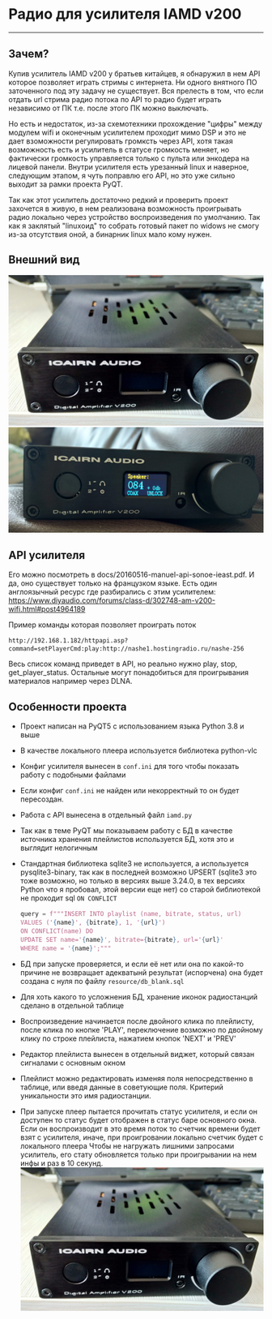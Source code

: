 # Радио для усилителя IAMD v200
_____
## Зачем?
Купив усилитель IAMD v200 у братьев китайцев, я обнаружил в нем API которое позволяет играть стримы с интернета.
Ни одного внятного ПО заточенного под эту задачу не существует.
Вся прелесть в том, что если отдать url стрима радио потока по API то радио будет играть независимо от ПК т.е. после этого ПК можно выключать.

Но есть и недостаток, из-за схемотехники прохождение "цифры" между модулем wifi и оконечным усилителем проходит мимо DSP и это не дает взоможности регулировать громксть через API, хотя такая возможность есть и усилитель в статусе громкость меняет, но фактически громкость управляется только с пульта или энкодера на лицевой панели.
Внутри усилителя есть урезанный linux и наверное, следующим этапом, я чуть поправлю его API, но это уже сильно выходит за рамки проекта PyQT.

Так как этот усилитель достаточно редкий и проверить проект захочется в живую, в нем реализована возможность проигрывать радио локально через устройство воспроизведения по умолчанию.
Так как я заклятый "linuxоид" то собрать готовый пакет по widows не смогу из-за отсутствия оной, а бинарник linux мало кому нужен. 

## Внешний вид
![Alt-текст](https://github.com/sersad/iamd_v200/blob/3c860a99389b32bab8be9123ab4edf626b04c2d3/docs/IMG_20180329_111747_HDR.jpg?raw=true "Внешний вид выкл")
![Alt-текст](https://github.com/sersad/iamd_v200/blob/3c860a99389b32bab8be9123ab4edf626b04c2d3/docs/IMG_20180329_112004_HDR.jpg?raw=true "Внешний вид вкл")

## API усилителя
Его можно посмотреть в docs/20160516-manuel-api-sonoe-ieast.pdf. И да, оно существует только на французком языке.
Есть один англоязычный ресурс где разбирались с этим усилителем: https://www.diyaudio.com/forums/class-d/302748-am-v200-wifi.html#post4964189

Пример команды которая позволяет проиграть поток 
```
http://192.168.1.182/httpapi.asp?command=setPlayerCmd:play:http://nashe1.hostingradio.ru/nashe-256
```
Весь список команд приведет в API, но реально нужно play, stop, get_player_status. Остальные могут понадобиться для проигрывания материалов например через DLNA.


## Особенности проекта

* Проект написан на PyQT5 с использованием языка Python 3.8 и выше
  
* В качестве локального плеера используется библиотека python-vlc

* Конфиг усилителя вынесен в `conf.ini` для того чтобы показать работу с подобными файлами

* Если конфиг `conf.ini` не найден или некорректный то он будет пересоздан.

* Работа с API вынесена в отдельный файл `iamd.py`

* Так как в теме PyQT мы показываем работу с БД в качестве источника хранения плейлистов используется БД, хотя это и выглядит нелогичным
  
* Стандартная библиотека sqlite3 не используется, а используется pysqlite3-binary, так как в последней возможно UPSERT (sqlite3 это тоже возможно, но только в версиях выше 3.24.0, в тех версиях Python что я пробовал, этой версии еще нет)
со старой библиотекой не проходит sql `ON CONFLICT`
  ```python
  query = f"""INSERT INTO playlist (name, bitrate, status, url)
  VALUES ('{name}', {bitrate}, 1, '{url}') 
  ON CONFLICT(name) DO 
  UPDATE SET name='{name}', bitrate={bitrate}, url='{url}' 
  WHERE name = '{name}';"""

* БД при запуске проверяется, и если её нет или она по какой-то причине не возвращает адекватынй результат (испорчена) она будет создана с нуля по файлу `resource/db_blank.sql`
  
* Для хоть какого то усложнения БД, хранение иконок радиостанций сделано в отдельной таблице

* Воспроизведение начинается после двойного клика по плейлисту, после клика по кнопке 'PLAY', переключение возможно по двойному клику по строке плейлиста, нажатием кнопок 'NEXT' и 'PREV'

* Редактор плейлиста вынесен в отдельный виджет, который связан сигналами с основным окном

* Плейлист можно редактировать изменяя поля непосредственно в таблице, или введя данные в советующие поля. Критерий уникальности это имя радиостанции.

* При запуске плеер пытается прочитать статус усилителя, и если он доступен то статус будет отображен в статус баре основного окна.
Если он воспроизводит в это время поток то счетчик времени будет взят с усилителя, иначе, при проигровании локально счетчик будет с локального плеера
  Чтобы не нагружать лишними запросами усилитель, его стату обновляется только при проигрывании на нем инфы и раз в 10 секунд.
  ![Alt-текст](https://github.com/sersad/iamd_v200/blob/3c860a99389b32bab8be9123ab4edf626b04c2d3/docs/IMG_20180329_111747_HDR.jpg?raw=true "Внешний вид выкл")
  



